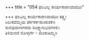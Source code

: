 +++
title = "054 ಫಲವಿಲ್ಲ ಕಾರ್ಯಕಾರಣವಾದದಿಂ"

+++
ಫಲವಿಲ್ಲ ಕಾರ್ಯಕಾರಣವಾದದಿಂ ತತ್ತ್ವ।  
ಸಿಲುಕದೆಮ್ಮಯ ತರ್ಕಕರ್ಕಶಾಂಕುಶಕೆ॥  
ಸುಳಿವುದಾಗೀಗಳದು ಸೂಕ್ಷ್ಮಾನುಭವಗಳಲಿ।  
ತಿಳಿಮನದೆ ನೋಳ್ಪರ್ಗೆ - ಮಂಕುತಿಮ್ಮ॥  
